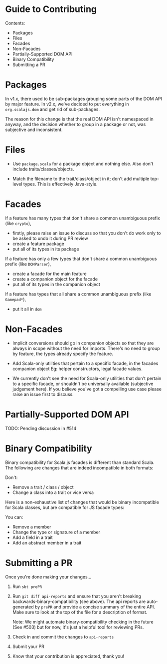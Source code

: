 Guide to Contributing
=====================

Contents:

* Packages
* Files
* Facades
* Non-Facades
* Partially-Supported DOM API
* Binary Compatibility
* Submitting a PR


Packages
========

In v1.x, there used to be sub-packages grouping some parts of the DOM API by major feature.
In v2.x, we've decided to put everything in `org.scalajs.dom` and get rid of sub-packages.

The reason for this change is that the real DOM API isn't namespaced in anyway, and the decision
whether to group in a package or not, was subjective and inconsistent.


Files
=====

* Use `package.scala` for a package object and nothing else.
  Also don't include traits/classes/objects.

* Match the filename to the trait/class/object in it; don't add multiple top-level types.
  This is effectively Java-style.


Facades
=======

If a feature has many types that don't share a common unambiguous prefix (like `crypto`),
  * firstly, please raise an issue to discuss so that you don't do work only to be asked to undo it
    during PR review
  * create a feature package
  * put all of its types in its package

If a feature has only a few types that don't share a common unambiguous prefix (like `DOMParser`),
  * create a facade for the main feature
  * create a companion object for the facade
  * put all of its types in the companion object

If a feature has types that all share a common unambiguous prefix (like `Gamepad*`),
  * put it all in `dom`


Non-Facades
===========

* Implicit conversions should go in companion objects so that they are always in scope without the
  need for imports. There's no need to group by feature, the types already specify the feature.

* Add Scala-only utilities that pertain to a specific facade, in the facades companion object
  Eg: helper constructors, legal facade values.

* We currently don't see the need for Scala-only utilities that don't pertain to a specific facade,
  or shouldn't be universally available (subjective judgement here).
  If you believe you've got a compelling use case please raise an issue first to discuss.


Partially-Supported DOM API
===========================

TODO: Pending discussion in #514


Binary Compatibility
====================

Binary compatibility for Scala.js facades is different than standard Scala.
The following are changes that are indeed incompatible in both formats:

Don't:
  * Remove a trait / class / object
  * Change a class into a trait or vice versa

Here is a non-exhaustive list of changes that would be binary incompatible for Scala classes, but
are compatible for JS facade types:

You can:
  * Remove a member
  * Change the type or signature of a member
  * Add a field in a trait
  * Add an abstract member in a trait


Submitting a PR
===============

Once you're done making your changes...

1. Run `sbt prePR`

2. Run `git diff api-reports` and ensure that you aren't breaking backwards-binary-compatibility
   (see above). The api reports are auto-generated by `prePR` and provide a concise summary of the
   entire API. Make sure to look at the top of the file for a description of format.

   Note: We might automate binary-compatibility checking in the future (See #503) but for now,
   it's just a helpful tool for reviewing PRs.

3. Check in and commit the changes to `api-reports`

4. Submit your PR

5. Know that your contribution is appreciated, thank you!
